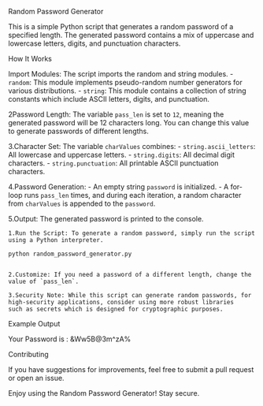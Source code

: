 Random Password Generator

This is a simple Python script that generates a random password of a specified length. The generated password contains a mix of uppercase and lowercase letters, digits, and punctuation characters.

How It Works

Import Modules: The script imports the random and string modules. 
    - `random`: This module implements pseudo-random number generators for various distributions.
    - `string`: This module contains a collection of string constants which include ASCII letters, digits, and punctuation.

2Password Length: The variable `pass_len` is set to `12`, meaning the generated password will be 12 characters long. You can change this value to generate passwords of different lengths.

3.Character Set: The variable `charValues` combines:
    - `string.ascii_letters`: All lowercase and uppercase letters.
    - `string.digits`: All decimal digit characters.
    - `string.punctuation`: All printable ASCII punctuation characters.

4.Password Generation: 
    - An empty string `password` is initialized.
    - A for-loop runs `pass_len` times, and during each iteration, a random character from `charValues` is appended to the `password`.

5.Output: The generated password is printed to the console.


    1.Run the Script: To generate a random password, simply run the script using a Python interpreter.

    python random_password_generator.py


    2.Customize: If you need a password of a different length, change the value of `pass_len`.

    3.Security Note: While this script can generate random passwords, for high-security applications, consider using more robust libraries      such as secrets which is designed for cryptographic purposes.

Example Output

Your Password is : &Ww5B@3m^zA%

Contributing

If you have suggestions for improvements, feel free to submit a pull request or open an issue.


Enjoy using the Random Password Generator! Stay secure.